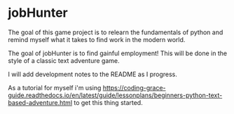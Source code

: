 # jobHunter
The goal of this game project is to relearn the fundamentals of python and remind myself what it takes to find work in the modern world.

The goal of jobHunter is to find gainful employment!  This will be done in the style of a classic text adventure game.  

I will add development notes to the README as I progress.

As a tutorial for myself i'm using https://coding-grace-guide.readthedocs.io/en/latest/guide/lessonplans/beginners-python-text-based-adventure.html to get this thing started.